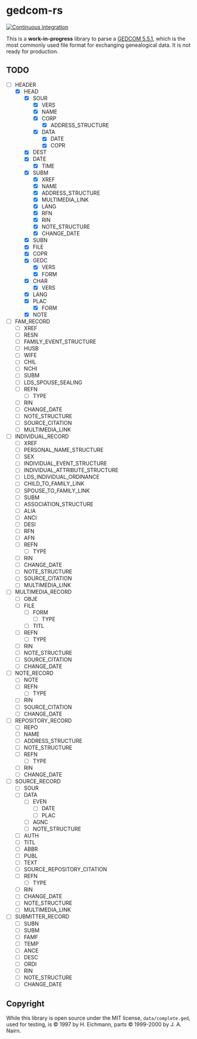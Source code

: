# gedcom-rs

[![Continuous integration](https://github.com/AdamIsrael/rust-gedcom/actions/workflows/ci.yaml/badge.svg?branch=main)](https://github.com/AdamIsrael/rust-gedcom/actions/workflows/ci.yaml)

This is a **work-in-progress** library to parse a [GEDCOM 5.5.1](https://gedcom.io/specifications/ged551.pdf), which is the most commonly used file format for exchanging genealogical data. It is not ready for production.

## TODO

- [ ] HEADER
  - [x] HEAD
    - [x] SOUR
      - [x] VERS
      - [x] NAME
      - [x] CORP
        - [x] ADDRESS_STRUCTURE
      - [x] DATA
        - [x] DATE
        - [x] COPR
    - [x] DEST
    - [x] DATE
      - [x] TIME
    - [x] SUBM
      - [x] XREF
      - [x] NAME
      - [x] ADDRESS_STRUCTURE
      - [x] MULTIMEDIA_LINK
      - [x] LANG
      - [x] RFN
      - [x] RIN
      - [x] NOTE_STRUCTURE
      - [x] CHANGE_DATE
    - [x] SUBN
    - [x] FILE
    - [x] COPR
    - [x] GEDC
      - [x] VERS
      - [x] FORM
    - [X] CHAR
      - [x] VERS
    - [x] LANG
    - [x] PLAC
      - [x] FORM
    - [x] NOTE
- [ ] FAM_RECORD
  - [ ] XREF
  - [ ] RESN
  - [ ] FAMILY_EVENT_STRUCTURE
  - [ ] HUSB
  - [ ] WIFE
  - [ ] CHIL
  - [ ] NCHI
  - [ ] SUBM
  - [ ] LDS_SPOUSE_SEALING
  - [ ] REFN
    - [ ] TYPE
  - [ ] RIN
  - [ ] CHANGE_DATE
  - [ ] NOTE_STRUCTURE
  - [ ] SOURCE_CITATION
  - [ ] MULTIMEDIA_LINK
- [ ] INDIVIDUAL_RECORD
  - [ ] XREF
  - [ ] PERSONAL_NAME_STRUCTURE
  - [ ] SEX
  - [ ] INDIVIDUAL_EVENT_STRUCTURE
  - [ ] INDIVIDUAL_ATTRIBUTE_STRUCTURE
  - [ ] LDS_INDIVIDUAL_ORDINANCE
  - [ ] CHILD_TO_FAMILY_LINK
  - [ ] SPOUSE_TO_FAMILY_LINK
  - [ ] SUBM
  - [ ] ASSOCIATION_STRUCTURE
  - [ ] ALIA
  - [ ] ANCI
  - [ ] DESI
  - [ ] RFN
  - [ ] AFN
  - [ ] REFN
    - [ ] TYPE
  - [ ] RIN
  - [ ] CHANGE_DATE
  - [ ] NOTE_STRUCTURE
  - [ ] SOURCE_CITATION
  - [ ] MULTIMEDIA_LINK
- [ ] MULTIMEDIA_RECORD
  - [ ] OBJE
  - [ ] FILE
    - [ ] FORM
      - [ ] TYPE
    - [ ] TITL
  - [ ] REFN
    - [ ] TYPE
  - [ ] RIN
  - [ ] NOTE_STRUCTURE
  - [ ] SOURCE_CITATION
  - [ ] CHANGE_DATE
- [ ] NOTE_RECORD
  - [ ] NOTE
  - [ ] REFN
    - [ ] TYPE
  - [ ] RIN
  - [ ] SOURCE_CITATION
  - [ ] CHANGE_DATE
- [ ] REPOSITORY_RECORD
  - [ ] REPO
  - [ ] NAME
  - [ ] ADDRESS_STRUCTURE
  - [ ] NOTE_STRUCTURE
  - [ ] REFN
    - [ ] TYPE
  - [ ] RIN
  - [ ] CHANGE_DATE
- [ ] SOURCE_RECORD
  - [ ] SOUR
  - [ ] DATA
    - [ ] EVEN
      - [ ] DATE
      - [ ] PLAC
    - [ ] AGNC
    - [ ] NOTE_STRUCTURE
  - [ ] AUTH
  - [ ] TITL
  - [ ] ABBR
  - [ ] PUBL
  - [ ] TEXT
  - [ ] SOURCE_REPOSITORY_CITATION
  - [ ] REFN
    - [ ] TYPE
  - [ ] RIN
  - [ ] CHANGE_DATE
  - [ ] NOTE_STRUCTURE
  - [ ] MULTIMEDIA_LINK
- [ ] SUBMITTER_RECORD
  - [ ] SUBN
  - [ ] SUBM
  - [ ] FAMF
  - [ ] TEMP
  - [ ] ANCE
  - [ ] DESC
  - [ ] ORDI
  - [ ] RIN
  - [ ] NOTE_STRUCTURE
  - [ ] CHANGE_DATE

## Copyright

While this library is open source under the MIT license, `data/complete.ged`, used for testing, is © 1997 by H. Eichmann, parts © 1999-2000 by J. A. Nairn.
